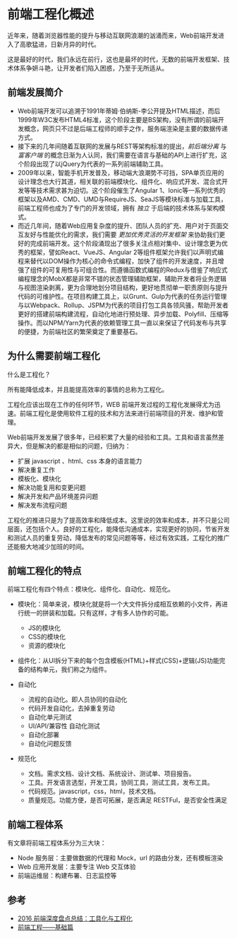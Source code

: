 
# 前端工程化概述

近年来，随着浏览器性能的提升与移动互联网浪潮的汹涌而来，Web前端开发进入了高歌猛进，日新月异的时代。

这是最好的时代，我们永远在前行，这也是最坏的时代，无数的前端开发框架、技术体系争妍斗艳，让开发者们陷入困惑，乃至于无所适从。

## 前端发展简介

* Web前端开发可以追溯于1991年蒂姆·伯纳斯-李公开提及HTML描述，而后1999年W3C发布HTML4标准，这个阶段主要是BS架构，没有所谓的前端开发概念，网页只不过是后端工程师的顺手之作，服务端渲染是主要的数据传递方式。
* 接下来的几年间随着互联网的发展与REST等架构标准的提出，*前后端分离* 与 *富客户端* 的概念日渐为人认同，我们需要在语言与基础的API上进行扩充，这个阶段出现了以jQuery为代表的一系列前端辅助工具。
* 2009年以来，智能手机开发普及，移动端大浪潮势不可挡，SPA单页应用的设计理念也大行其道，相关联的前端模块化、组件化、响应式开发、混合式开发等等技术需求甚为迫切。这个阶段催生了Angular 1、Ionic等一系列优秀的框架以及AMD、CMD、UMD与RequireJS、SeaJS等模块标准与加载工具，前端工程师也成为了专门的开发领域，拥有 *独立* 于后端的技术体系与架构模式。
* 而近几年间，随着Web应用复杂度的提升、团队人员的扩充、用户对于页面交互友好与性能优化的需求，我们需要 *更加优秀灵活的开发框架* 来协助我们更好的完成前端开发。这个阶段涌现出了很多关注点相对集中、设计理念更为优秀的框架，譬如React、VueJS、Angular 2等组件框架允许我们以声明式编程来替代以DOM操作为核心的命令式编程，加快了组件的开发速度，并且增强了组件的可复用性与可组合性。而遵循函数式编程的Redux与借鉴了响应式编程理念的MobX都是非常不错的状态管理辅助框架，辅助开发者将业务逻辑与视图渲染剥离，更为合理地划分项目结构，更好地贯彻单一职责原则与提升代码的可维护性。在项目构建工具上，以Grunt、Gulp为代表的任务运行管理与以Webpack、Rollup、JSPM为代表的项目打包工具各领风骚，帮助开发者更好的搭建前端构建流程，自动化地进行预处理、异步加载、Polyfill、压缩等操作。而以NPM/Yarn为代表的依赖管理工具一直以来保证了代码发布与共享的便捷，为前端社区的繁荣奠定了重要基石。

## 为什么需要前端工程化

什么是工程化？

所有能降低成本，并且能提高效率的事情的总称为工程化。

工程化应该出现在工作的任何环节，WEB 前端开发过程的工程化发展得尤为迅速。前端工程化是使用软件工程的技术和方法来进行前端项目的开发、维护和管理。

Web前端开发发展了很多年，已经积累了大量的经验和工具。工具和语言虽然差异大，但是解决的都是相似的问题，归纳为：

* 扩展 javascript 、html、css 本身的语言能力
* 解决重复工作
* 模板化、模块化
* 解决功能复用和变更问题
* 解决开发和产品环境差异问题
* 解决发布流程问题

工程化的推进只是为了提高效率和降低成本。这里说的效率和成本，并不只是公司层面，还包括个人。良好的工程化，能降低沟通成本，实现更好的协同，节省开发和测试人员的重复劳动，降低发布的常见问题等等，经过有效实践，工程化的推广还能极大地减少加班的时间。

## 前端工程化的特点

前端工程化有四个特点：模块化、组件化、自动化、规范化。

* 模块化：简单来说，模块化就是将一个大文件拆分成相互依赖的小文件，再进行统一的拼装和加载。只有这样，才有多人协作的可能。
    - JS的模块化
    - CSS的模块化
    - 资源的模块化

* 组件化：从UI拆分下来的每个包含模板(HTML)+样式(CSS)+逻辑(JS)功能完备的结构单元，我们称之为组件。

* 自动化
    - 流程的自动化。即人员协同的自动化
    - 代码开发自动化，去掉重复劳动
    - 自动化单元测试
    - UI/API/兼容性 自动化测试
    - 自动化部署
    - 自动化问题反馈

* 规范化
    - 文档。需求文档、设计文档、系统设计、测试单、项目报告。
    - 工具。开发语言选型，开发工具，协同工具，测试工具，发布工具。
    - 代码规范。javascript，css，html，技术文档。
    - 质量规范。功能方便，是否可拓展，是否满足 RESTFul，是否安全性满足

## 前端工程体系

有文章将前端工程体系分为三大块：

* Node 服务层：主要做数据的代理和 Mock，url 的路由分发，还有模板渲染
* Web 应用开发层：主要专注 Web 交互体验
* 前端运维层：构建布署、日志监控等


## 参考

* [2016 前端深度盘点总结：工具化与工程化](https://juejin.im/entry/58623c8d8d6d810065fa7f3f)
* [前端工程——基础篇](https://github.com/fouber/blog/issues/10)

